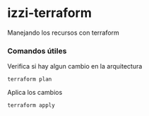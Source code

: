 # izzi-terraform

Manejando los recursos con terraform


### Comandos útiles

Verifica si hay algun cambio en la arquitectura
```
terraform plan
```

Aplica los cambios
```
terraform apply
```

